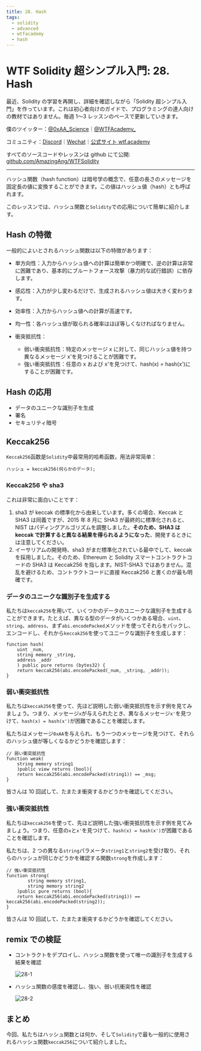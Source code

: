 ```yaml
---
title: 28. Hash
tags:
  - solidity
  - advanced
  - wtfacademy
  - hash
---
```


# WTF Solidity 超シンプル入門: 28. Hash

最近、Solidity の学習を再開し、詳細を確認しながら「Solidity 超シンプル入門」を作っています。これは初心者向けのガイドで、プログラミングの達人向けの教材ではありません。毎週 1〜3 レッスンのペースで更新していきます。

僕のツイッター：[@0xAA_Science](https://twitter.com/0xAA_Science)｜[@WTFAcademy\_](https://twitter.com/WTFAcademy_)

コミュニティ：[Discord](https://discord.gg/5akcruXrsk)｜[Wechat](https://docs.google.com/forms/d/e/1FAIpQLSe4KGT8Sh6sJ7hedQRuIYirOoZK_85miz3dw7vA1-YjodgJ-A/viewform?usp=sf_link)｜[公式サイト wtf.academy](https://wtf.academy)

すべてのソースコードやレッスンは github にて公開: [github.com/AmazingAng/WTFSolidity](https://github.com/AmazingAng/WTFSolidity)

---

ハッシュ関数（hash function）は暗号学の概念で、任意の長さのメッセージを固定長の値に変換することができます。この値はハッシュ値（hash）とも呼ばれます。

このレッスンでは、ハッシュ関数と`Solidity`での応用について簡単に紹介します。

## Hash の特徴

一般的によいとされるハッシュ関数は以下の特徴があります：

- 単方向性：入力からハッシュ値への計算は簡単かつ明確で、逆の計算は非常に困難であり、基本的にブルートフォース攻撃（暴力的な試行錯誤）に依存します。

- 感応性：入力が少し変わるだけで、生成されるハッシュ値は大きく変わります。

- 効率性：入力からハッシュ値への計算が高速です。

- 均一性：各ハッシュ値が取られる確率はほぼ等しくなければなりません。

- 衝突抵抗性：

  - 弱い衝突抵抗性：特定のメッセージ x に対して、同じハッシュ値を持つ異なるメッセージ x'を見つけることが困難です。
  - 強い衝突抵抗性：任意の x および x'を見つけて、hash(x) = hash(x')にすることが困難です。

## Hash の応用

- データのユニークな識別子を生成
- 署名
- セキュリティ暗号

## Keccak256

`Keccak256`函数是`Solidity`中最常用的哈希函数，用法非常简单：

```solidity
ハッシュ = keccak256(何らかのデータ);
```

### Keccak256 や sha3

これは非常に面白いことです：

1. sha3 が keccak の標準化から由来しています。多くの場合、Keccak と SHA3 は同義ですが、2015 年 8 月に SHA3 が最終的に標準化されると、NIST はパディングアルゴリズムを調整しました。**そのため、SHA3 は keccak で計算すると異なる結果を得られるようになった**、開発するときには注意してください。
2. イーサリアムの開発時、sha3 がまだ標準化されている最中でして、keccak を採用しました。そのため、Ethereum と Solidity スマートコントラクトコードの SHA3 は Keccak256 を指します。NIST-SHA3 ではありません。混乱を避けるため、コントラクトコードに直接 Keccak256 と書くのが最も明確です。

### データのユニークな識別子を生成する

私たちは`keccak256`を用いて、いくつかのデータのユニークな識別子を生成することができます。たとえば、異なる型のデータがいくつかある場合、`uint`、`string`、`address`、まず`abi.encodePacked`メソッドを使ってそれらをパックし、エンコードし、それから`keccak256`を使ってユニークな識別子を生成します：

```solidity
function hash(
    uint _num,
    string memory _string,
    address _addr
    ) public pure returns (bytes32) {
    return keccak256(abi.encodePacked(_num, _string, _addr));
}
```

### 弱い衝突抵抗性

私たちは`keccak256`を使って、先ほど説明した弱い衝突抵抗性を示す例を見てみましょう。つまり、メッセージ`x`が与えられたとき、異なるメッセージ`x'`を見つけて、`hash(x) = hash(x')`が困難であることを確認します。

私たちはメッセージ`0xAA`を与えられ、もう一つのメッセージを見つけて、それらのハッシュ値が等しくなるかどうかを確認します：

```solidity
// 弱い衝突抵抗性
function weak(
    string memory string1
    )public view returns (bool){
    return keccak256(abi.encodePacked(string1)) == _msg;
}
```

皆さんは 10 回試して、たまたま衝突するかどうかを確認してください。

### 強い衝突抵抗性

私たちは`keccak256`を使って、先ほど説明した強い衝突抵抗性を示す例を見てみましょう。つまり、任意の`x`と`x'`を見つけて、`hash(x) = hash(x')`が困難であることを確認します。

私たちは、2 つの異なる`string`パラメータ`string1`と`string2`を受け取り、それらのハッシュが同じかどうかを確認する関数`strong`を作成します：

```solidity
// 強い衝突抵抗性
function strong(
        string memory string1,
        string memory string2
    )public pure returns (bool){
    return keccak256(abi.encodePacked(string1)) == keccak256(abi.encodePacked(string2));
}
```

皆さんは 10 回試して、たまたま衝突するかどうかを確認してください。

## remix での検証

- コントラクトをデプロイし、ハッシュ関数を使って唯一の識別子を生成する結果を確認

  ![28-1](./img/28-1.png)

- ハッシュ関数の感度を確認し、強い、弱い抗衝突性を確認

  ![28-2](./img/28-2.png)

## まとめ

今回、私たちはハッシュ関数とは何か、そして`Solidity`で最も一般的に使用されるハッシュ関数`keccak256`について紹介しました。
